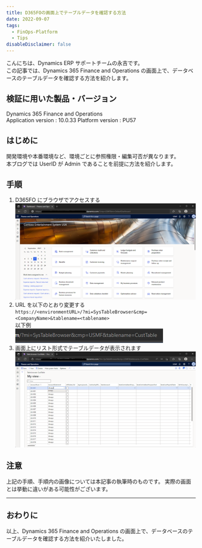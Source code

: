 ```yaml
---
title: D365FOの画面上でテーブルデータを確認する方法
date: 2022-09-07
tags:
  - FinOps-Platform
  - Tips
disableDisclaimer: false
---
```


こんにちは、Dynamics ERP サポートチームの永吉です。  
この記事では、Dynamics 365 Finance and Operations の画面上で、データベースのテーブルデータを確認する方法を紹介します。

<!-- more -->
## 検証に用いた製品・バージョン
Dynamics 365 Finance and Operations      
Application version : 10.0.33
Platform version : PU57

## はじめに
開発環境や本番環境など、環境ごとに参照権限・編集可否が異なります。  
本ブログでは UserID が Admin であることを前提に方法を紹介します。

## 手順
1. D365FO にブラウザでアクセスする
    ![](./how-to-use-tablebrowser-d365fo/step1.png)
2. URL を以下のとおり変更する  
    ``` https://<environmentURL>/?mi=SysTableBrowser&cmp=<CompanyName>&tablename=<tablename> ```  
    以下例  
    ![](./how-to-use-tablebrowser-d365fo/step2.png)
3. 画面上にリスト形式でテーブルデータが表示されます
    ![](./how-to-use-tablebrowser-d365fo/step3.png)


## 注意
上記の手順、手順内の画像については本記事の執筆時のものです。
実際の画面とは挙動に違いがある可能性がございます。

---
## おわりに  

以上、Dynamics 365 Finance and Operations の画面上で、データベースのテーブルデータを確認する方法を紹介いたしました。  
